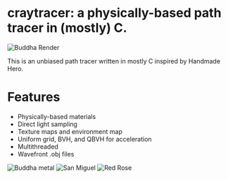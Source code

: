 # craytracer: a physically-based path tracer in (mostly) C.
![Buddha Render](https://i.imgur.com/QeFEkum.jpg)

This is an unbiased path tracer written in mostly C inspired by Handmade Hero.

# Features
- Physically-based materials
- Direct light sampling
- Texture maps and environment map
- Uniform grid, BVH, and QBVH for acceleration
- Multithreaded
- Wavefront .obj files

![Buddha metal](https://i.imgur.com/qzeBEz7.jpg)
![San Miguel](https://i.imgur.com/YBOplxA.jpg)
![Red Rose](https://i.imgur.com/0vRFDyW.png)
